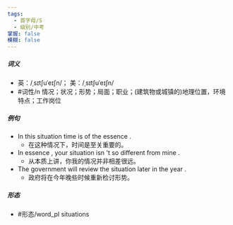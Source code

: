 ```yaml
---
tags:
  - 首字母/S
  - 级别/中考
掌握: false
模糊: false
---
```

##### 词义
- 英：/ˌsɪtʃuˈeɪʃn/； 美：/ˌsɪtʃuˈeɪʃn/
- #词性/n  情况；状况；形势；局面；职业；(建筑物或城镇的)地理位置，环境特点；工作岗位
##### 例句
- In this situation time is of the essence .
	- 在这种情况下，时间是至关重要的。
- In essence , your situation isn 't so different from mine .
	- 从本质上讲，你我的情况并非相差很远。
- The government will review the situation later in the year .
	- 政府将在今年晚些时候重新检讨形势。
##### 形态
- #形态/word_pl situations
